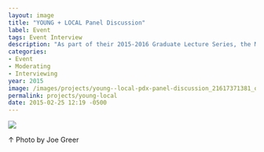 ```yaml
---
layout: image
title: "YOUNG + LOCAL Panel Discussion"
label: Event
tags: Event Interview
description: "As part of their 2015-2016 Graduate Lecture Series, the MFA in Applied Craft + Design presented a free-wheeling panel discussion with Portland designers and entrepreneurs Laura Allcorn (Second Story), Adam Garcia (The Pressure), Marc Moscato (Know Your City), Ethan Allen Smith (PeetKegler), Allison Ullmer (Allison Ullmer Jewelry), and Kate Bingaman-Burt (PSU).<br><br>With Dave Laubenthal, I had the honor of moderating this discussion, which explored creative routines, aha! moments, the challenges and delights of collaboration, and finding a balance between art practice and market production."
categories:
- Event
- Moderating
- Interviewing
year: 2015
image: /images/projects/young--local-pdx-panel-discussion_21617371381_o.jpg
permalink: projects/young-local
date: 2015-02-25 12:19 -0500
---
```


<img src="/images/projects/young--local-pdx-panel-discussion_21617371381_o.jpg">
<div class="images-right"><p>&uarr; Photo by Joe Greer</p></div>
<section class="clear"></section>